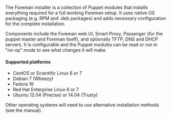 
The Foreman installer is a collection of Puppet modules that installs everything required for a full working Foreman setup.  It uses native OS packaging (e.g. RPM and .deb packages) and adds necessary configuration for the complete installation.

Components include the Foreman web UI, Smart Proxy, Passenger (for the puppet master and Foreman itself), and optionally TFTP, DNS and DHCP servers.  It is configurable and the Puppet modules can be read or run in "no-op" mode to see what changes it will make.

#### Supported platforms
* CentOS or Scientific Linux 6 or 7
* Debian 7 (Wheezy)
* Fedora 19
* Red Hat Enterprise Linux 6 or 7
* Ubuntu 12.04 (Precise) or 14.04 (Trusty)

Other operating systems will need to use alternative installation methods (see the manual).
